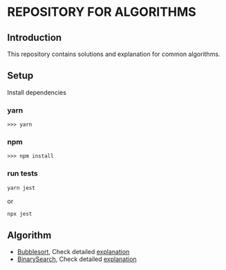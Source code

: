 # REPOSITORY FOR ALGORITHMS

## Introduction

This repository contains solutions and explanation for common algorithms.

## Setup

Install dependencies

### yarn

`>>> yarn`

### npm

`>>> npm install`

### run tests

```bash
yarn jest
```

or

```bash
npx jest
```

## Algorithm

- [Bubblesort](./src/bubbleSort/index.ts), Check detailed [explanation](https://www.geeksforgeeks.org/bubble-sort/)
- [BinarySearch](./src/binarySearch/index.ts), Check detailed [explanation](https://www.geeksforgeeks.org/binary-search/)
